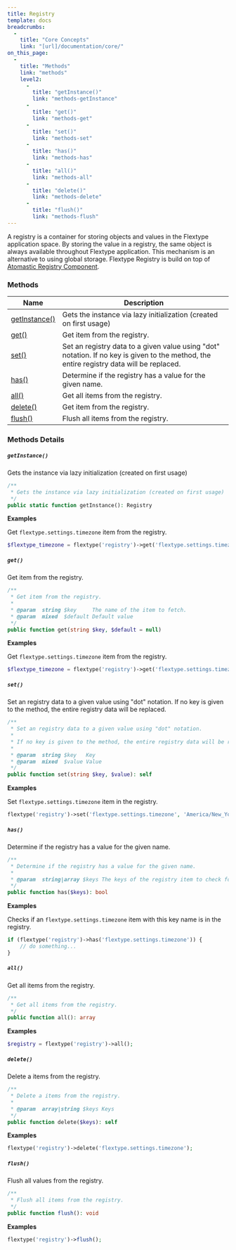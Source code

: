 ```yaml
---
title: Registry
template: docs 
breadcrumbs:
  -
    title: "Core Concepts"
    link: "[url]/documentation/core/"
on_this_page:
  -
    title: "Methods"
    link: "methods"
    level2:
      -
        title: "getInstance()"
        link: "methods-getInstance"
      -
        title: "get()"
        link: "methods-get"
      -
        title: "set()"
        link: "methods-set"
      -
        title: "has()"
        link: "methods-has"
      -
        title: "all()"
        link: "methods-all"
      -
        title: "delete()"
        link: "methods-delete"
      -
        title: "flush()"
        link: "methods-flush"
---
```


A registry is a container for storing objects and values in the Flextype application space. By storing the value in a registry, the same object is always available throughout Flextype application. This mechanism is an alternative to using global storage. Flextype Registry is build on top of [Atomastic Registry Component](https://github.com/atomastic/registry).

### <a name="methods"></a> Methods

<div class="table">
    <table>
        <thead>
            <tr>
                <th>Name</th>
                <th>Description</th>
            </tr>
        </thead>
        <tbody>
            <tr>
                <td><a href="#methods-getInstance">getInstance()</a></td>
                <td>Gets the instance via lazy initialization (created on first usage)</td>
            </tr>
            <tr>
                <td><a href="#methods-get">get()</a></td>
                <td>Get item from the registry.</td>
            </tr>
            <tr>
                <td><a href="#methods-set">set()</a></td>
                <td>Set an registry data to a given value using "dot" notation. If no key is given to the method, the entire registry data will be replaced.</td>
            </tr>
            <tr>
                <td><a href="#methods-has">has()</a></td>
                <td>Determine if the registry has a value for the given name.</td>
            </tr>
            <tr>
                <td><a href="#methods-all">all()</a></td>
                <td>Get all items from the registry.</td>
            </tr>
            <tr>
                <td><a href="#methods-delete">delete()</a></td>
                <td>Get item from the registry.</td>
            </tr>
            <tr>
                <td><a href="#methods-flush">flush()</a></td>
                <td>Flush all items from the registry.</td>
            </tr>
        </tbody>
    </table>
</div>

### Methods Details

##### <a name="methods-getInstance"></a> `getInstance()`

Gets the instance via lazy initialization (created on first usage)

```php
/**
 * Gets the instance via lazy initialization (created on first usage)
 */
public static function getInstance(): Registry
```

**Examples**

Get `flextype.settings.timezone` item from the registry.

```php
$flextype_timezone = flextype('registry')->get('flextype.settings.timezone');
```

##### <a name="methods-get"></a> `get()`

Get item from the registry.

```php
/**
 * Get item from the registry.
 *
 * @param  string $key     The name of the item to fetch.
 * @param  mixed  $default Default value
 */
public function get(string $key, $default = null)
```

**Examples**

Get `flextype.settings.timezone` item from the registry.

```php
$flextype_timezone = flextype('registry')->get('flextype.settings.timezone');
```

##### <a name="methods-set"></a> `set()`

Set an registry data to a given value using "dot" notation. If no key is given to the method, the entire registry data will be replaced.

```php
/**
 * Set an registry data to a given value using "dot" notation.
 *
 * If no key is given to the method, the entire registry data will be replaced.
 *
 * @param  string $key   Key
 * @param  mixed  $value Value
 */
public function set(string $key, $value): self
```

**Examples**

Set `flextype.settings.timezone` item in the registry.

```php
flextype('registry')->set('flextype.settings.timezone', 'America/New_York');
```

##### <a name="methods-has"></a> `has()`

Determine if the registry has a value for the given name.

```php
/**
 * Determine if the registry has a value for the given name.
 *
 * @param  string|array $keys The keys of the registry item to check for existence.
 */
public function has($keys): bool
```

**Examples**

Checks if an `flextype.settings.timezone` item with this key name is in the registry.

```php
if (flextype('registry')->has('flextype.settings.timezone')) {
    // do something...
}
```

##### <a name="methods-all"></a> `all()`

Get all items from the registry.

```php
/**
 * Get all items from the registry.
 */
public function all(): array
```

**Examples**

```php
$registry = flextype('registry')->all();
```

##### <a name="methods-delete"></a> `delete()`

Delete a items from the registry.

```php
/**
 * Delete a items from the registry.
 *
 * @param  array|string $keys Keys
 */
public function delete($keys): self
```

**Examples**

```php
flextype('registry')->delete('flextype.settings.timezone');
```

##### <a name="methods-flush"></a> `flush()`

Flush all values from the registry.

```php
/**
 * Flush all items from the registry.
 */
public function flush(): void
```

**Examples**

```php
flextype('registry')->flush();
```
